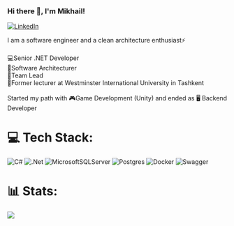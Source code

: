 ### Hi there 👋, I'm Mikhail!
[![LinkedIn](https://img.shields.io/badge/LinkedIn-%230077B5.svg?logo=linkedin&logoColor=white)](https://linkedin.com/in/mikhail-shpirko-ab6b69150)

I am a software engineer and a clean architecture enthusiast⚡<br><br>💻Senior .NET Developer<br>🎯Software Architecturer<br>🤝Team Lead<br>📖Former lecturer at Westminster International University in Tashkent<br><br>Started my path with 🎮Game Development (Unity) and ended as 🖥️ Backend Developer
# 💻 Tech Stack:
![C#](https://img.shields.io/badge/c%23-%23239120.svg?style=for-the-badge&logo=c-sharp&logoColor=white) ![.Net](https://img.shields.io/badge/.NET-5C2D91?style=for-the-badge&logo=.net&logoColor=white) ![MicrosoftSQLServer](https://img.shields.io/badge/Microsoft%20SQL%20Sever-CC2927?style=for-the-badge&logo=microsoft%20sql%20server&logoColor=white) ![Postgres](https://img.shields.io/badge/postgres-%23316192.svg?style=for-the-badge&logo=postgresql&logoColor=white) ![Docker](https://img.shields.io/badge/docker-%230db7ed.svg?style=for-the-badge&logo=docker&logoColor=white) ![Swagger](https://img.shields.io/badge/-Swagger-%23Clojure?style=for-the-badge&logo=swagger&logoColor=white)
# 📊 Stats:
![](https://github-readme-stats.vercel.app/api/top-langs/?username=mikhailShpirko&theme=dark&hide_border=false&include_all_commits=false&count_private=false&layout=compact)

